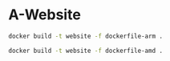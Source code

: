 # A-Website

```sh
docker build -t website -f dockerfile-arm .
```

```sh
docker build -t website -f dockerfile-amd .
```